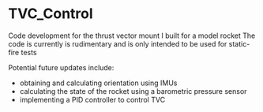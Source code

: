 # TVC_Control

Code development for the thrust vector mount I built for a model rocket
The code is currently is rudimentary and is only intended to be used for static-fire tests

Potential future updates include:
- obtaining and calculating orientation using IMUs
- calculating the state of the rocket using a barometric pressure sensor
- implementing a PID controller to control TVC

